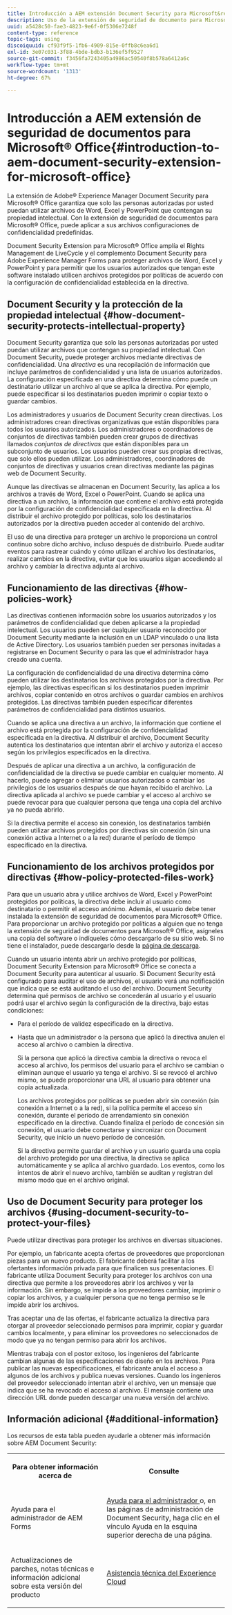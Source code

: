 ```yaml
---
title: Introducción a AEM extensión Document Security para Microsoft&reg; Oficina
description: Uso de la extensión de seguridad de documento para Microsoft&reg; Office, puede aplicar a su Microsoft&reg configuraciones de confidencialidad predefinidas; Archivos de Office.
uuid: a5428c50-fae3-4823-9e6f-0f5306e7248f
content-type: reference
topic-tags: using
discoiquuid: cf93f9f5-1fb6-4909-815e-0ffb8c6ea6d1
exl-id: 3e07c031-3f88-4bde-bdb3-b136ef5f9527
source-git-commit: f3456fa7243405a4986ac50540f8b578a6412a6c
workflow-type: tm+mt
source-wordcount: '1313'
ht-degree: 67%

---
```


# Introducción a AEM extensión de seguridad de documentos para Microsoft® Office{#introduction-to-aem-document-security-extension-for-microsoft-office}

La extensión de Adobe® Experience Manager Document Security para Microsoft® Office garantiza que solo las personas autorizadas por usted puedan utilizar archivos de Word, Excel y PowerPoint que contengan su propiedad intelectual. Con la extensión de seguridad de documentos para Microsoft® Office, puede aplicar a sus archivos configuraciones de confidencialidad predefinidas.

Document Security Extension para Microsoft® Office amplía el Rights Management de LiveCycle y el complemento Document Security para Adobe Experience Manager Forms para proteger archivos de Word, Excel y PowerPoint y para permitir que los usuarios autorizados que tengan este software instalado utilicen archivos protegidos por políticas de acuerdo con la configuración de confidencialidad establecida en la directiva.

## Document Security y la protección de la propiedad intelectual {#how-document-security-protects-intellectual-property}

Document Security garantiza que solo las personas autorizadas por usted puedan utilizar archivos que contengan su propiedad intelectual. Con Document Security, puede proteger archivos mediante directivas de confidencialidad. Una *directiva* es una recopilación de información que incluye parámetros de confidencialidad y una lista de usuarios autorizados. La configuración especificada en una directiva determina cómo puede un destinatario utilizar un archivo al que se aplica la directiva. Por ejemplo, puede especificar si los destinatarios pueden imprimir o copiar texto o guardar cambios.

Los administradores y usuarios de Document Security crean directivas. Los administradores crean directivas organizativas que están disponibles para todos los usuarios autorizados. Los administradores o coordinadores de conjuntos de directivas también pueden crear grupos de directivas llamados *conjuntos de directivas* que están disponibles para un subconjunto de usuarios. Los usuarios pueden crear sus propias directivas, que solo ellos pueden utilizar. Los administradores, coordinadores de conjuntos de directivas y usuarios crean directivas mediante las páginas web de Document Security.

Aunque las directivas se almacenan en Document Security, las aplica a los archivos a través de Word, Excel o PowerPoint. Cuando se aplica una directiva a un archivo, la información que contiene el archivo está protegida por la configuración de confidencialidad especificada en la directiva. Al distribuir el archivo protegido por políticas, solo los destinatarios autorizados por la directiva pueden acceder al contenido del archivo.

El uso de una directiva para proteger un archivo le proporciona un control continuo sobre dicho archivo, incluso después de distribuirlo. Puede auditar eventos para rastrear cuándo y cómo utilizan el archivo los destinatarios, realizar cambios en la directiva, evitar que los usuarios sigan accediendo al archivo y cambiar la directiva adjunta al archivo.

## Funcionamiento de las directivas {#how-policies-work}

Las directivas contienen información sobre los usuarios autorizados y los parámetros de confidencialidad que deben aplicarse a la propiedad intelectual. Los usuarios pueden ser cualquier usuario reconocido por Document Security mediante la inclusión en un LDAP vinculado o una lista de Active Directory. Los usuarios también pueden ser personas invitadas a registrarse en Document Security o para las que el administrador haya creado una cuenta.

La configuración de confidencialidad de una directiva determina cómo pueden utilizar los destinatarios los archivos protegidos por la directiva. Por ejemplo, las directivas especifican si los destinatarios pueden imprimir archivos, copiar contenido en otros archivos o guardar cambios en archivos protegidos. Las directivas también pueden especificar diferentes parámetros de confidencialidad para distintos usuarios.

Cuando se aplica una directiva a un archivo, la información que contiene el archivo está protegida por la configuración de confidencialidad especificada en la directiva. Al distribuir el archivo, Document Security autentica los destinatarios que intentan abrir el archivo y autoriza el acceso según los privilegios especificados en la directiva.

Después de aplicar una directiva a un archivo, la configuración de confidencialidad de la directiva se puede cambiar en cualquier momento. Al hacerlo, puede agregar o eliminar usuarios autorizados o cambiar los privilegios de los usuarios después de que hayan recibido el archivo. La directiva aplicada al archivo se puede cambiar y el acceso al archivo se puede revocar para que cualquier persona que tenga una copia del archivo ya no pueda abrirlo.

Si la directiva permite el acceso sin conexión, los destinatarios también pueden utilizar archivos protegidos por directivas sin conexión (sin una conexión activa a Internet o a la red) durante el período de tiempo especificado en la directiva.

## Funcionamiento de los archivos protegidos por directivas {#how-policy-protected-files-work}

Para que un usuario abra y utilice archivos de Word, Excel y PowerPoint protegidos por políticas, la directiva debe incluir al usuario como destinatario o permitir el acceso anónimo. Además, el usuario debe tener instalada la extensión de seguridad de documentos para Microsoft® Office. Para proporcionar un archivo protegido por políticas a alguien que no tenga la extensión de seguridad de documentos para Microsoft® Office, asígneles una copia del software o indíqueles cómo descargarlo de su sitio web. Si no tiene el instalador, puede descargarlo desde la [página de descarga](https://experienceleague.adobe.com/docs/experience-manager-document-security/using/download-installer.html?lang=en).

Cuando un usuario intenta abrir un archivo protegido por políticas, Document Security Extension para Microsoft® Office se conecta a Document Security para autenticar al usuario. Si Document Security está configurado para auditar el uso de archivos, el usuario verá una notificación que indica que se está auditando el uso del archivo. Document Security determina qué permisos de archivo se concederán al usuario y el usuario podrá usar el archivo según la configuración de la directiva, bajo estas condiciones:

* Para el período de validez especificado en la directiva.
* Hasta que un administrador o la persona que aplicó la directiva anulen el acceso al archivo o cambien la directiva.

   Si la persona que aplicó la directiva cambia la directiva o revoca el acceso al archivo, los permisos del usuario para el archivo se cambian o eliminan aunque el usuario ya tenga el archivo. Si se revocó el archivo mismo, se puede proporcionar una URL al usuario para obtener una copia actualizada.

   Los archivos protegidos por políticas se pueden abrir sin conexión (sin conexión a Internet o a la red), si la política permite el acceso sin conexión, durante el período de arrendamiento sin conexión especificado en la directiva. Cuando finaliza el período de concesión sin conexión, el usuario debe conectarse y sincronizar con Document Security, que inicio un nuevo período de concesión.

   Si la directiva permite guardar el archivo y un usuario guarda una copia del archivo protegido por una directiva, la directiva se aplica automáticamente y se aplica al archivo guardado. Los eventos, como los intentos de abrir el nuevo archivo, también se auditan y registran del mismo modo que en el archivo original.

## Uso de Document Security para proteger los archivos {#using-document-security-to-protect-your-files}

Puede utilizar directivas para proteger los archivos en diversas situaciones.

Por ejemplo, un fabricante acepta ofertas de proveedores que proporcionan piezas para un nuevo producto. El fabricante deberá facilitar a los ofertantes información privada para que finalicen sus presentaciones. El fabricante utiliza Document Security para proteger los archivos con una directiva que permite a los proveedores abrir los archivos y ver la información. Sin embargo, se impide a los proveedores cambiar, imprimir o copiar los archivos, y a cualquier persona que no tenga permiso se le impide abrir los archivos.

Tras aceptar una de las ofertas, el fabricante actualiza la directiva para otorgar al proveedor seleccionado permisos para imprimir, copiar y guardar cambios localmente, y para eliminar los proveedores no seleccionados de modo que ya no tengan permiso para abrir los archivos.

Mientras trabaja con el postor exitoso, los ingenieros del fabricante cambian algunas de las especificaciones de diseño en los archivos. Para publicar las nuevas especificaciones, el fabricante anula el acceso a algunos de los archivos y publica nuevas versiones. Cuando los ingenieros del proveedor seleccionado intentan abrir el archivo, ven un mensaje que indica que se ha revocado el acceso al archivo. El mensaje contiene una dirección URL donde pueden descargar una nueva versión del archivo.

## Información adicional {#additional-information}

Los recursos de esta tabla pueden ayudarle a obtener más información sobre AEM Document Security:

<table >
 <tbody>
  <tr>
   <th><p>Para obtener información acerca de</p> </th>
   <th><p>Consulte</p> </th>
  </tr>
  <tr>
   <td><p>Ayuda para el administrador de AEM Forms</p> </td>
   <td><p><a href="https://experienceleague.adobe.com/docs/experience-manager-65/forms/administrator-help/get-started/configure-general-aem-forms-settings.html?lang=en">Ayuda para el administrador </a>o, en las páginas de administración de Document Security, haga clic en el vínculo Ayuda en la esquina superior derecha de una página.</p> </td>
  </tr>
  <tr>
   <td><p>Actualizaciones de parches, notas técnicas e información adicional sobre esta versión del producto</p> </td>
   <td><p><a href="https://experienceleague.adobe.com/?support-solution=General&amp;support-tab=home#support">Asistencia técnica del Experience Cloud</a></p> </td>
  </tr>
 </tbody>
</table>
